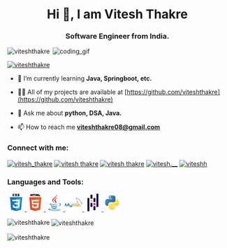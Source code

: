 <h1 align="center">Hi 👋, I am Vitesh Thakre</h1>
<h3 align="center">Software Engineer from India.</h3>

<img align="right" alt="coding_gif" width="400" src = "https://miro.medium.com/max/724/1*lhOax3cZATGZwEhG0uTYRA.gif">

<p align="left"> <img src="https://komarev.com/ghpvc/?username=viteshthakre&label=Profile%20views&color=0e75b6&style=flat" alt="viteshthakre" /> </p>

<p align="left"> <a href="https://github.com/ryo-ma/github-profile-trophy"><img src="https://github-profile-trophy.vercel.app/?username=viteshthakre" alt="viteshthakre" /></a> </p>

- 🌱 I’m currently learning **Java, Springboot, etc.**

- 👨‍💻 All of my projects are available at [https://github.com/viteshthakre](https://github.com/viteshthakre)

- 💬 Ask me about **python, DSA, Java.**

- 📫 How to reach me **viteshthakre08@gmail.com**

<h3 align="left">Connect with me:</h3>
<p align="left">
<a href="https://twitter.com/vitesh_thakre" target="blank"><img align="center" src="https://raw.githubusercontent.com/rahuldkjain/github-profile-readme-generator/master/src/images/icons/Social/twitter.svg" alt="vitesh_thakre" height="30" width="40" /></a>
<a href="https://linkedin.com/in/vitesh thakre" target="blank"><img align="center" src="https://raw.githubusercontent.com/rahuldkjain/github-profile-readme-generator/master/src/images/icons/Social/linked-in-alt.svg" alt="vitesh thakre" height="30" width="40" /></a>
<a href="https://fb.com/vitesh thakre" target="blank"><img align="center" src="https://raw.githubusercontent.com/rahuldkjain/github-profile-readme-generator/master/src/images/icons/Social/facebook.svg" alt="vitesh thakre" height="30" width="40" /></a>
<a href="https://instagram.com/vitesh.__" target="blank"><img align="center" src="https://raw.githubusercontent.com/rahuldkjain/github-profile-readme-generator/master/src/images/icons/Social/instagram.svg" alt="vitesh.__" height="30" width="40" /></a>
<a href="https://www.leetcode.com/viteshh" target="blank"><img align="center" src="https://raw.githubusercontent.com/rahuldkjain/github-profile-readme-generator/master/src/images/icons/Social/leet-code.svg" alt="viteshh" height="30" width="40" /></a>
</p>

<h3 align="left">Languages and Tools:</h3>
<p align="left"> <a href="https://www.w3schools.com/css/" target="_blank" rel="noreferrer"> <img src="https://raw.githubusercontent.com/devicons/devicon/master/icons/css3/css3-original-wordmark.svg" alt="css3" width="40" height="40"/> </a> <a href="https://www.w3.org/html/" target="_blank" rel="noreferrer"> <img src="https://raw.githubusercontent.com/devicons/devicon/master/icons/html5/html5-original-wordmark.svg" alt="html5" width="40" height="40"/> </a> <a href="https://www.java.com" target="_blank" rel="noreferrer"> <img src="https://raw.githubusercontent.com/devicons/devicon/master/icons/java/java-original.svg" alt="java" width="40" height="40"/> </a> <a href="https://www.mysql.com/" target="_blank" rel="noreferrer"> <img src="https://raw.githubusercontent.com/devicons/devicon/master/icons/mysql/mysql-original-wordmark.svg" alt="mysql" width="40" height="40"/> </a> <a href="https://pandas.pydata.org/" target="_blank" rel="noreferrer"> <img src="https://raw.githubusercontent.com/devicons/devicon/2ae2a900d2f041da66e950e4d48052658d850630/icons/pandas/pandas-original.svg" alt="pandas" width="40" height="40"/> </a> <a href="https://www.python.org" target="_blank" rel="noreferrer"> <img src="https://raw.githubusercontent.com/devicons/devicon/master/icons/python/python-original.svg" alt="python" width="40" height="40"/> </a> </p>

<p><img align="left" src="https://github-readme-stats.vercel.app/api/top-langs?username=viteshthakre&show_icons=true&locale=en&layout=compact" alt="viteshthakre" /></p>

<p>&nbsp;<img align="center" src="https://github-readme-stats.vercel.app/api?username=viteshthakre&show_icons=true&locale=en" alt="viteshthakre" /></p>

<p><img align="center" src="https://github-readme-streak-stats.herokuapp.com/?user=viteshthakre&" alt="viteshthakre" /></p>
